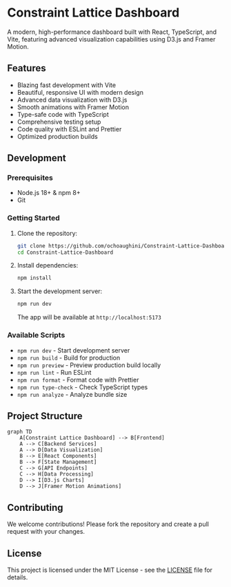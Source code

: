 # Constraint Lattice Dashboard

A modern, high-performance dashboard built with React, TypeScript, and Vite, featuring advanced visualization capabilities using D3.js and Framer Motion.

## Features

- Blazing fast development with Vite
- Beautiful, responsive UI with modern design
- Advanced data visualization with D3.js
- Smooth animations with Framer Motion
- Type-safe code with TypeScript
- Comprehensive testing setup
- Code quality with ESLint and Prettier
- Optimized production builds

## Development

### Prerequisites

- Node.js 18+ & npm 8+
- Git

### Getting Started

1. Clone the repository:
   ```bash
   git clone https://github.com/ochoaughini/Constraint-Lattice-Dashboard.git
   cd Constraint-Lattice-Dashboard
   ```

2. Install dependencies:
   ```bash
   npm install
   ```

3. Start the development server:
   ```bash
   npm run dev
   ```
   
   The app will be available at `http://localhost:5173`

### Available Scripts

- `npm run dev` - Start development server
- `npm run build` - Build for production
- `npm run preview` - Preview production build locally
- `npm run lint` - Run ESLint
- `npm run format` - Format code with Prettier
- `npm run type-check` - Check TypeScript types
- `npm run analyze` - Analyze bundle size

## Project Structure

```mermaid
graph TD
    A[Constraint Lattice Dashboard] --> B[Frontend]
    A --> C[Backend Services]
    A --> D[Data Visualization]
    B --> E[React Components]
    B --> F[State Management]
    C --> G[API Endpoints]
    C --> H[Data Processing]
    D --> I[D3.js Charts]
    D --> J[Framer Motion Animations]
```

## Contributing

We welcome contributions! Please fork the repository and create a pull request with your changes.

## License

This project is licensed under the MIT License - see the [LICENSE](LICENSE) file for details.
